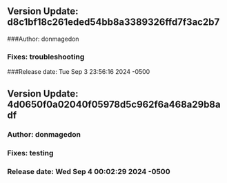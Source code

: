 
## Version Update: d8c1bf18c261eded54bb8a3389326ffd7f3ac2b7
###Author: donmagedon
### Fixes: troubleshooting
###Release date: Tue Sep 3 23:56:16 2024 -0500

## Version Update: 4d0650f0a02040f05978d5c962f6a468a29b8adf
### Author: donmagedon
### Fixes: testing
### Release date: Wed Sep 4 00:02:29 2024 -0500
